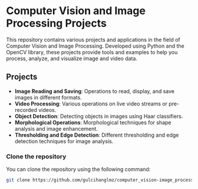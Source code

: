# Computer Vision and Image Processing Projects

This repository contains various projects and applications in the field of Computer Vision and Image Processing. Developed using Python and the OpenCV library, these projects provide tools and examples to help you process, analyze, and visualize image and video data.

## Projects

- **Image Reading and Saving**: Operations to read, display, and save images in different formats.
- **Video Processing**: Various operations on live video streams or pre-recorded videos.
- **Object Detection**: Detecting objects in images using Haar classifiers.
- **Morphological Operations**: Morphological techniques for shape analysis and image enhancement.
- **Thresholding and Edge Detection**: Different thresholding and edge detection techniques for image analysis.

### Clone the repository
You can clone the repository using the following command:
```bash
git clone https://github.com/gulcihanglmz/computer_vision-image_processing.git
